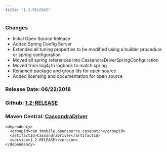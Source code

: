 ```yaml
---
title: "1.2-RELEASE"
---
```


### Changes
* Initial Open Source Release
* Added Spring Config Server
* Extended all tuning properties to be modified using a builder procedure or spring configuration
* Moved all spring references into CassandraDriverSpringConfiguration
* Moved from log4j to logback to match spring
* Renamed package and group ids for open source
* Added licensing and documentation for open source

### Release Date: 06/22/2018

### Github: [1.2-RELEASE](https://github.com/tmobile/casquatch/tree/1.2-RELEASE)

### Maven Central: [CassandraDriver](https://search.maven.org/artifact/com.tmobile.opensource.casquatch/CassandraDriver/1.2-RELEASE/jar)
```
<dependency>
  <groupId>com.tmobile.opensource.casquatch</groupId>
  <artifactId>CassandraDriver</artifactId>
  <version>1.2-RELEASE</version>
</dependency>
```